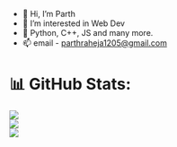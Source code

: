 - 👋 Hi, I’m Parth
- 👀 I’m interested in Web Dev
- 🌱 Python, C++, JS and many more.
- 📫 email - parthraheja1205@gmail.com
# 📊 GitHub Stats:
![](https://github-readme-stats.vercel.app/api?username=novice1205&theme=dark&hide_border=false&include_all_commits=true&count_private=false)<br/>
![](https://github-readme-streak-stats.herokuapp.com/?user=novice1205&theme=dark&hide_border=false)<br/>
![](https://github-readme-stats.vercel.app/api/top-langs/?username=novice1205&theme=dark&hide_border=false&include_all_commits=true&count_private=false&layout=compact)

